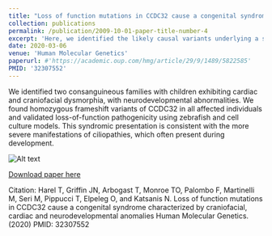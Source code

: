 ```yaml
---
title: "Loss of function mutations in CCDC32 cause a congenital syndrome characterized by craniofacial, cardiac and neurodevelopmental anomalies"
collection: publications
permalink: /publication/2009-10-01-paper-title-number-4
excerpt: 'Here, we identified the likely causal variants underlying a suspected recessive ciliopathy in the affected individuals, which we validated using zebrafish and cell culture assays'
date: 2020-03-06
venue: 'Human Molecular Genetics'
paperurl: #'https://academic.oup.com/hmg/article/29/9/1489/5822585'
PMID: '32307552'
---
```

We identified two consanguineous families with children exhibiting cardiac and craniofacial dysmorphia, with neurodevelopmental abnormalities. We found homozygous frameshift variants of CCDC32 in all affected individuals and validated loss-of-function pathogenicity using zebrafish and cell culture models. This syndromic presentation is consistent with the more severe manifestations of ciliopathies, which often present during development.
<br>


![Alt text](https://i.imgur.com/J5Q922J.png)

[Download paper here](https://academic.oup.com/hmg/article/29/9/1489/5822585?login=false)


  
Citation: Harel T, Griffin JN, Arbogast T, Monroe TO, Palombo F, Martinelli M, Seri M, Pippucci T, Elpeleg O, and Katsanis N. Loss of function mutations in CCDC32 cause a congenital syndrome characterized by craniofacial, cardiac and neurodevelopmental anomalies Human Molecular Genetics. (2020) PMID: 32307552
